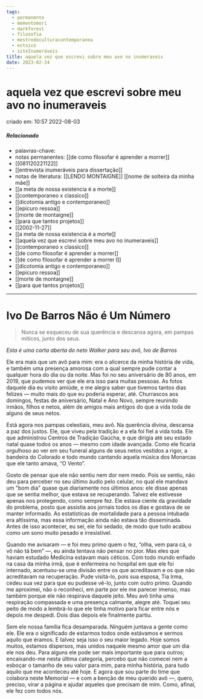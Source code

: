 ```yaml
---
tags:
  - permanente
  - mementomori
  - darkforest
  - filosofia
  - mestredeculturacontemporanea
  - estoico
  - siteInumeráveis
title: aquela vez que escrevi sobre meu avo no inumeraveis
date: 2023-02-24
---
```


# aquela vez que escrevi sobre meu avo no inumeraveis

criado em: 10:57 2022-08-03

##### Relacionado

- palavras-chave: 
- notas permanentes: [[de como filosofar é aprender a morrer]] 
- [[081120221122]]
- [[entrevista inumeráveis para dissertação]]
- notas de literatura: [[LENDO MONTAIGNE]] [[nome de solteira da minha mãe]]
- [[a meta de nossa existencia é a morte]]
- [[contemporaneo x classico]]
- [[dicotomia antigo e contemporaneo]]
- [[epicuro ressoa]]
- [[morte de montaigne]]
- [[para que tantos projetos]]
- [[2002-11-27]]
- [[a meta de nossa existencia é a morte]]
- [[aquela vez que escrevi sobre meu avo no inumeraveis]]
- [[contemporaneo x classico]]
- [[de como filosofar é aprender a morrer]]
- [[de como filosofar é aprender a morrer I]]
- [[dicotomia antigo e contemporaneo]]
- [[epicuro ressoa]]
- [[morte de montaigne]]
- [[para que tantos projetos]]

---

# Ivo De Barros Não é Um Número 

>Nunca se esqueceu de sua querência e descansa agora, em pampas míticos, junto dos seus.

*Esta é uma carta aberta do neto Walker para seu avô, Ivo de Barros*

Ele era mais que um avô para mim: era o alicerce da minha história de vida, e também uma presença amorosa com a qual sempre pude contar a qualquer hora do dia ou da noite. Mas foi no seu aniversário de 80 anos, em 2019, que pudemos ver que ele era isso para muitas pessoas. As fotos daquele dia eu visito amiúde, e me alegra saber que tivemos tantos dias felizes — muito mais do que eu poderia esperar, até. Churrascos aos domingos, festas de aniversário, Natal e Ano Novo, sempre reunindo irmãos, filhos e netos, além de amigos mais antigos do que a vida toda de alguns de seus netos.

Está agora nos pampas celestiais, meu avô. Na querência divina, descansa a paz dos justos. Ele, que viveu pela tradição e a ela foi fiel a vida toda. Ele que administrou Centros de Tradição Gaúcha, e que dirigia até seu estado natal quase todos os anos — mesmo com idade avançada. Como ele ficaria orgulhoso ao ver em seu funeral alguns de seus netos vestidos a rigor, a bandeira do Colorado e todo mundo cantando aquela música dos Monarcas que ele tanto amava, “O Vento”.

Gosto de pensar que ele não sentiu nem dor nem medo. Pois se sentiu, não deu para perceber no seu último áudio pelo celular, no qual ele mandava um "bom dia" quase que diariamente nos últimos anos: ele disse apenas que se sentia melhor, que estava se recuperando. Talvez ele estivesse apenas nos protegendo, como sempre fez. Ele estava ciente da gravidade do problema, posto que assistia aos jornais todos os dias e gostava de se manter informado. As estatísticas de mortalidade para a pessoa intubada era altíssima, mas essa informação ainda não estava tão disseminada. Antes de isso acontecer, eu sei, ele foi sedado, de modo que tudo acabou como um sono muito pesado e irresistível.

Quando me avisaram — e foi meu primo quem o fez, “olha, vem para cá, o vô não tá bem” —, eu ainda tentava não pensar no pior. Mas eles que haviam estudado Medicina estavam mais céticos. Com todo mundo enfiado na casa da minha irmã, que é enfermeira no hospital em que ele foi internado, acentuou-se uma divisão entre os que acreditavam e os que não acreditavam na recuperação. Pude visitá-lo, pois sua esposa, Tia Irma, cedeu sua vez para que eu pudesse vê-lo, junto com outro primo. Quando me aproximei, não o reconheci, em parte por ele me parecer imenso, mas também porque ele não respirava daquele jeito. Meu avô tinha uma respiração compassada e uma presença calmante, alegre até. Toquei seu peito de modo a lembrá-lo que ele tinha motivo para ficar entre nós e depois me despedi. Dois dias depois ele finalmente partiu.

Sem ele nossa família fica desamparada. Ninguém juntava a gente como ele. Ele era o significado de estarmos todos onde estávamos e sermos aquilo que éramos. E talvez seja isso o seu maior legado. Hoje somos muitos, estamos dispersos, mas unidos naquele mesmo amor que um dia ele nos deu. Para alguns ele pode ser mais importante que para outros; encaixando-me nesta última categoria, percebo que não comecei nem a esboçar o tamanho de seu valor para mim, para minha história, para tudo aquilo que me aconteceu até hoje. E agora que sou parte do time que colabora neste Memorial — e com a benção de meu querido avô —, quero, preciso, virar a página e ajudar aqueles que precisam de mim. Como, afinal, ele fez com todos nós.

